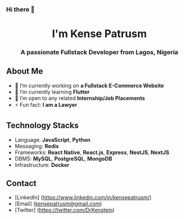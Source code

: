 ### Hi there 👋

<h1 align="center">I'm Kense Patrusm</h1>
<h3 align="center">A passionate Fullstack Developer from Lagos, Nigeria</h3>

## About Me
- 🔭 I’m currently working on **a Fullstack E-Commerce Website**
- 🌱 I’m currently learning **Flutter**
- 👯 I’m open to any related **Internship/Job Placements**
- ⚡ Fun fact: **I am a Lawyer**

## Technology Stacks
- Language: **JavaScript**, **Python**
- Messaging: **Redis**
- Frameworks: **React Native**, **React.js**, **Express**, **NestJS**, **NextJS**
- DBMS: **MySQL**, **PostgreSQL**, **MongoDB**
- Infrastructure: **Docker**

## Contact
- [LinkedIn] (https://www.linkedin.com/in/kensepatrusm/)
- [Email] (kensepatrusm@gmail.com)
- [Twitter] (https://twitter.com/DrKenstein)
